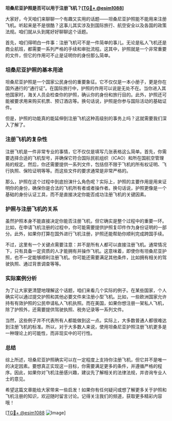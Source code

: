 **坦桑尼亚护照是否可以用于注册飞机？[[TG💪+ @esim1088](https://t.me/s/esim1088)]**

大家好，今天咱们来聊聊一个有趣又实用的话题——坦桑尼亚护照能不能用来注册飞机。听起来是不是很酷？这事儿其实涉及到国际旅行、航空安全以及各国的政策法规。咱们就从头到尾好好聊聊这个话题。

首先，咱们得明白一件事：注册飞机可不是一件简单的事儿。无论是私人飞机还是商业航班，都需要一系列严格的手续和审批流程。这其中，护照就是一个非常重要的文件，但它的作用可不止是证明你的身份那么简单。

### 坦桑尼亚护照的基本用途

坦桑尼亚护照是一个国家公民身份的重要象征。它不仅仅是一本小册子，更是你在国外通行的“通行证”。在国际旅行中，护照的作用可以说是无处不在。当你进入其他国家时，海关人员会检查你的护照，确认你的身份和旅行目的。此外，护照还可能被要求用来购买机票、预订酒店等。换句话说，护照是你参与国际活动的基础证件。

但是，护照的功能真的能延伸到注册飞机这种高级别的事务上吗？这就需要我们深入了解了。

### 注册飞机的复杂性

注册飞机是一件非常专业的事情，它不仅仅是填写几张表格这么简单。首先，你需要选择合适的飞机型号，并确保它符合国际民航组织（ICAO）和所在国航空管理局的规定。然后，你还需要提供一系列文件，包括但不限于飞机的所有权证明、飞行执照、保险证明等等。而这些文件的要求通常是非常严格的。

那么，护照在这个过程中到底扮演什么角色呢？实际上，护照的主要作用是用来证明你的身份，确保你是合法的飞机所有者或者操作者。换句话说，护照更像是一个基础的身份认证工具，而不是直接决定你能否成功注册飞机的关键因素。

### 护照与注册飞机的关系

虽然护照本身不能直接决定你能否注册飞机，但它确实是整个过程中的重要一环。比如，在申请飞机注册的过程中，你可能需要提供护照复印件作为身份证明的一部分。此外，如果你打算在国外进行飞机注册，护照还能帮助你顺利完成跨国手续。

不过，这里有一个关键点需要注意：并不是所有人都可以直接注册飞机。通常情况下，只有具备一定资质的人才能拥有并操作飞机。这意味着，即使你有坦桑尼亚护照，也不一定能够顺利注册飞机。你可能还需要满足其他条件，比如拥有相关的驾驶执照、通过背景调查等等。

### 实际案例分析

为了让大家更清楚地理解这个话题，咱们来看几个实际的例子。在某些国家，个人确实可以通过提交护照和其他必要文件来注册小型飞机。比如，一些欧洲国家允许持有有效护照的公民申请私人飞机执照。而在美国，如果你想注册一架私人飞机，除了护照外，还需要提供驾驶执照、税务记录等一系列文件。

当然，这些例子并不代表所有人都能做到这一点。实际上，大多数普通人都很难达到注册飞机的标准。所以，对于大多数人来说，使用坦桑尼亚护照注册飞机更多是一种理论上的可能性，而非现实中的可行性。

### 总结

综上所述，坦桑尼亚护照确实可以在一定程度上支持你注册飞机，但它并不是唯一的决定因素。要想真正实现这一目标，你需要满足更多的条件，并遵循严格的程序。因此，如果你对飞机注册感兴趣，建议先了解相关的法律法规，并咨询专业人士的意见。

希望这篇文章能给大家带来一些启发！如果你有任何疑问或想了解更多关于护照和飞机注册的知识，欢迎随时留言讨论。记得关注我们的频道，获取更多精彩内容哦！

[[TG💪+ @esim1088](https://t.me/s/esim1088) ![Image](https://i.postimg.cc/4NQfJmqS/Snipaste-2025-05-13-00-14-12.png)]